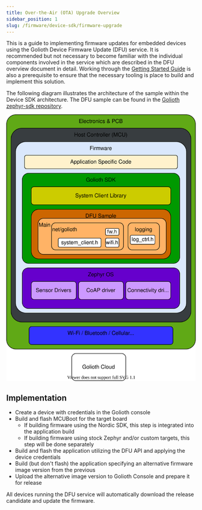 ```yaml
---
title: Over-the-Air (OTA) Upgrade Overview
sidebar_position: 1
slug: /firmware/device-sdk/firmware-upgrade
---
```


This is a guide to implementing firmware updates for embedded devices using the Golioth Device Firmware Update (DFU) service. It is recommended but not necessary to become familiar with the individual components involved in the service which are described in the DFU overview document in detail. Working through the [Getting Started Guide](https://docs.golioth.io/getting-started) is also a prerequisite to ensure that the necessary tooling is place to build and implement this solution.

The following diagram illustrates the architecture of the sample within the Device SDK architecture. The DFU sample can be found in the [Golioth zephyr-sdk repository](https://github.com/golioth/golioth-zephyr-sdk/tree/main/samples/dfu).

![Console](../assets/dfu-svg-a4.svg)

## Implementation

* Create a device with credentials in the Golioth console
* Build and flash MCUBoot for the target board
  * If building firmware using the Nordic SDK, this step is integrated into the application build
  * If building firmware using stock Zephyr and/or custom targets, this step will be done separately
* Build and flash the application utilizing the DFU API and applying the device credentials
* Build (but don't flash) the application specifying an alternative firmware image version from the previous
* Upload the alternative image version to Golioth Console and prepare it for release
  
All devices running the DFU service will automatically download the release candidate and update the firmware.

[//]: # (Go into detail regarding use of the API in a modular fashion. Detail the process of adding the DFU components to a standard )
[//]: # (sample application like Blinky to encourage the distinguishing of the API from the DFU sample.  Provide some insight into)   
[//]: # (the system_client.c functions that enable the DFU service.)

